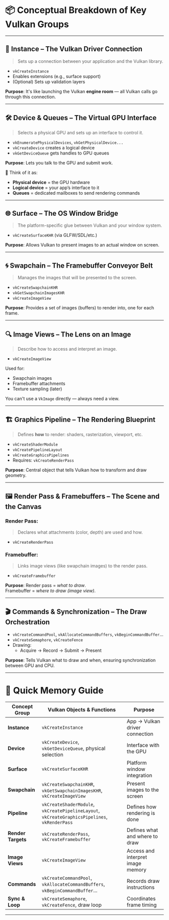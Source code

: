 # 📦 Conceptual Breakdown of Key Vulkan Groups

---

## 🧱 Instance – The Vulkan Driver Connection

> Sets up a connection between your application and the Vulkan library.

- `vkCreateInstance`
- Enables extensions (e.g., surface support)
- (Optional) Sets up validation layers

**Purpose**: It's like launching the Vulkan **engine room** — all Vulkan calls go through this connection.

---

## 🛠️ Device & Queues – The Virtual GPU Interface

> Selects a physical GPU and sets up an interface to control it.

- `vkEnumeratePhysicalDevices`, `vkGetPhysicalDevice...`
- `vkCreateDevice` creates a logical device
- `vkGetDeviceQueue` gets handles to GPU queues

**Purpose**: Lets you talk to the GPU and submit work.

🧠 Think of it as:
- **Physical device** = the GPU hardware
- **Logical device** = your app’s interface to it
- **Queues** = dedicated mailboxes to send rendering commands

---

## 🌐 Surface – The OS Window Bridge

> The platform-specific glue between Vulkan and your window system.

- `vkCreateSurfaceKHR` (via GLFW/SDL/etc.)

**Purpose**: Allows Vulkan to present images to an actual window on screen.

---

## 🌀 Swapchain – The Framebuffer Conveyor Belt

> Manages the images that will be presented to the screen.

- `vkCreateSwapchainKHR`
- `vkGetSwapchainImagesKHR`
- `vkCreateImageView`

**Purpose**: Provides a set of images (buffers) to render into, one for each frame.

---

## 🔍 Image Views – The Lens on an Image

> Describe how to access and interpret an image.

- `vkCreateImageView`

Used for:
- Swapchain images
- Framebuffer attachments
- Texture sampling (later)

You can't use a `VkImage` directly — always need a view.

---

## 🏗️ Graphics Pipeline – The Rendering Blueprint

> Defines **how** to render: shaders, rasterization, viewport, etc.

- `vkCreateShaderModule`
- `vkCreatePipelineLayout`
- `vkCreateGraphicsPipelines`
- Requires: `vkCreateRenderPass`

**Purpose**: Central object that tells Vulkan how to transform and draw geometry.

---

## 🖼️ Render Pass & Framebuffers – The Scene and the Canvas

### Render Pass:
> Declares what attachments (color, depth) are used and how.

- `vkCreateRenderPass`

### Framebuffer:
> Links image views (like swapchain images) to the render pass.

- `vkCreateFramebuffer`

**Purpose**: Render pass = *what to draw*.  
Framebuffer = *where to draw (image view)*.

---

## 🎬 Commands & Synchronization – The Draw Orchestration

- `vkCreateCommandPool`, `vkAllocateCommandBuffers`, `vkBeginCommandBuffer`...
- `vkCreateSemaphore`, `vkCreateFence`
- Drawing:
  - Acquire → Record → Submit → Present

**Purpose**: Tells Vulkan what to draw and when, ensuring synchronization between GPU and CPU.

---

# 🧠 Quick Memory Guide

| Concept Group     | Vulkan Objects & Functions                              | Purpose                                        |
|-------------------|----------------------------------------------------------|------------------------------------------------|
| **Instance**       | `vkCreateInstance`                                      | App → Vulkan driver connection                 |
| **Device**         | `vkCreateDevice`, `vkGetDeviceQueue`, physical selection| Interface with the GPU                         |
| **Surface**        | `vkCreateSurfaceKHR`                                    | Platform window integration                    |
| **Swapchain**      | `vkCreateSwapchainKHR`, `vkGetSwapchainImagesKHR`, `vkCreateImageView` | Present images to the screen |
| **Pipeline**       | `vkCreateShaderModule`, `vkCreatePipelineLayout`, `vkCreateGraphicsPipelines`, `vkRenderPass` | Defines how rendering is done |
| **Render Targets** | `vkCreateRenderPass`, `vkCreateFramebuffer`             | Defines what and where to draw                |
| **Image Views**    | `vkCreateImageView`                                     | Access and interpret image memory             |
| **Commands**       | `vkCreateCommandPool`, `vkAllocateCommandBuffers`, `vkBeginCommandBuffer`... | Records draw instructions |
| **Sync & Loop**    | `vkCreateSemaphore`, `vkCreateFence`, draw loop         | Coordinates frame timing                      |

---